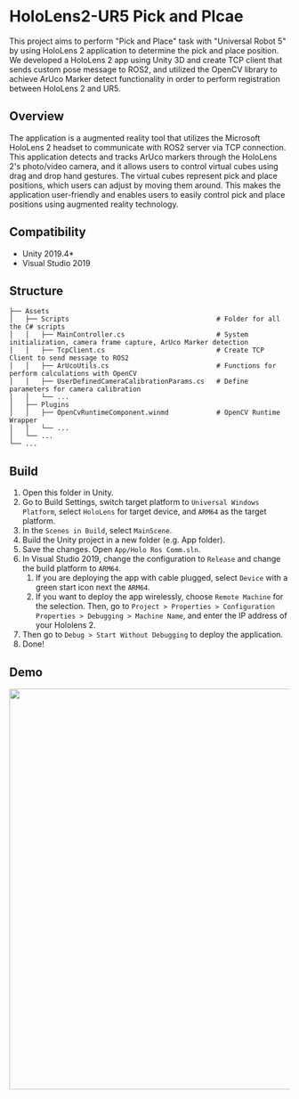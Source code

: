 # HoloLens2-UR5 Pick and Plcae
This project aims to perform "Pick and Place" task with "Universal Robot 5" by using HoloLens 2 application to determine the pick and place position. <br />
We developed a HoloLens 2 app using Unity 3D and create TCP client that sends custom pose message to ROS2, and utilized the OpenCV library to achieve ArUco Marker detect functionality in order to perform registration between HoloLens 2 and UR5.

## Overview 
The application is a augmented reality tool that utilizes the Microsoft HoloLens 2 headset to communicate with ROS2 server via TCP connection. This application detects and tracks ArUco markers through the HoloLens 2's photo/video camera, and it allows users to control virtual cubes using drag and drop hand gestures. The virtual cubes represent pick and place positions, which users can adjust by moving them around. This makes the application user-friendly and enables users to easily control pick and place positions using augmented reality technology.

## Compatibility
- Unity 2019.4*
- Visual Studio 2019

## Structure

    ├── Assets                                      
    │   ├── Scripts                                     # Folder for all the C# scripts
    │   │   ├── MainController.cs                       # System initialization, camera frame capture, ArUco Marker detection
    │   │   ├── TcpClient.cs                            # Create TCP Client to send message to ROS2
    │   │   ├── ArUcoUtils.cs                           # Functions for perform calculations with OpenCV
    │   │   ├── UserDefinedCameraCalibrationParams.cs   # Define parameters for camera calibration
    │   │   └── ...
    │   ├── Plugins
    │   │   ├── OpenCvRuntimeComponent.winmd            # OpenCV Runtime Wrapper
    │   │   └── ...
    │   └── ...
    └── ...

## Build
1. Open this folder in Unity.
2. Go to Build Settings, switch target platform to `Universal Windows Platform`, select `HoloLens` for target device, and `ARM64` as the target platform.
3. In the `Scenes in Build`, select `MainScene`.
4. Build the Unity project in a new folder (e.g. App folder).
5. Save the changes. Open `App/Holo Ros Comm.sln`.
6. In Visual Studio 2019, change the configuration to `Release` and change the build platform to `ARM64`. 
    1. If you are deploying the app with cable plugged, select `Device` with a green start icon next the `ARM64`.
    2. If you want to deploy the app wirelessly, choose `Remote Machine` for the selection. Then, go to `Project > Properties > Configuration Properties > Debugging > Machine Name`, and enter the IP address of your Hololens 2.
7. Then go to `Debug > Start Without Debugging` to deploy the application.
8. Done!

## Demo
<img src="/Demo/HL2_UR5_PnP.gif" width="720">
